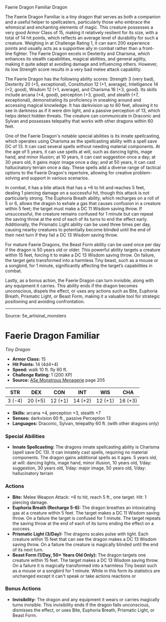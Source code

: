 <MonsterName/>Faerie Dragon Familiar</MonsterName>
<CreatureType/>Dragon</CreatureType>

<summary>The Faerie Dragon Familiar is a tiny dragon that serves as both a companion and a useful helper to spellcasters, particularly those who embrace the whimsical and enchanting elements of magic. This creature possesses a very good Armor Class of 15, making it relatively resilient for its size, with a total of 14 hit points, which reflects an average level of durability for such a creature. Weighing in at Challenge Rating 1, it can earn 200 experience points and usually acts as a supportive ally in combat rather than a front-line fighter. The Faerie Dragon excels in Dexterity and Charisma, which enhances its stealth capabilities, magical abilities, and general agility, making it quite adept at avoiding damage and influencing others. However, its low Strength score results in a very bad melee attack capability.</summary>

<detail>

The Faerie Dragon has the following ability scores: Strength 3 (very bad), Dexterity 20 (+5, exceptional), Constitution 12 (+1, average), Intelligence 14 (+2, good), Wisdom 12 (+1, average), and Charisma 16 (+3, good). Its skills include arcana (+4, good), perception (+3, good), and stealth (+7, exceptional), demonstrating its proficiency in sneaking around and accessing magical knowledge. It has darkvision up to 60 feet, allowing it to see in darkness as if it were dim light, and a passive perception of 13, which helps detect hidden threats. The creature can communicate in Draconic and Sylvan and possesses telepathy that works with other dragons within 60 feet.

One of the Faerie Dragon's notable special abilities is its innate spellcasting, which operates using Charisma as the spellcasting ability with a spell save DC of 13. It can cast several spells without needing material components. At the age of 5 years, it can use spells at will, such as dancing lights, mage hand, and minor illusion; at 10 years, it can cast suggestion once a day; at 30 years old, it gains major image once a day; and at 50 years, it can cast hallucinatory terrain once a day. These spells add a diverse range of tactical options to the Faerie Dragon's repertoire, allowing for creative problem-solving and support in various scenarios.

In combat, it has a bite attack that has a +6 to hit and reaches 5 feet, dealing 1 piercing damage on a successful hit, though this attack is not particularly strong. The Euphoria Breath ability, which recharges on a roll of 5 or 6, allows the dragon to exhale a gas that causes confusion in a creature within 5 feet; the target must make a DC 11 Wisdom saving throw. If unsuccessful, the creature remains confused for 1 minute but can repeat the saving throw at the end of each of its turns to end the effect early. Additionally, the Prismatic Light ability can be used three times per day, causing nearby creatures to potentially become blinded until the end of their next turn if they fail a DC 13 Wisdom saving throw.

For mature Faerie Dragons, the Beast Form ability can be used once per day if the dragon is 50 years old or older. This powerful ability targets a creature within 15 feet, forcing it to make a DC 13 Wisdom saving throw. On failure, the target gets transformed into a harmless Tiny beast, such as a mouse or a songbird, for 1 minute, significantly affecting the target’s capabilities in combat.

Lastly, as a bonus action, the Faerie Dragon can turn invisible, along with any equipment it carries. This ability ends if the dragon becomes unconscious, dispels the effect, or uses any actions such as Bite, Euphoria Breath, Prismatic Light, or Beast Form, making it a valuable tool for strategic positioning and avoiding confrontation.</detail>



---

Source: 5e_artisinal_monsters

# Faerie Dragon Familiar

*Tiny* *Dragon*

- **Armor Class:** 15
- **Hit Points:** 14 (4d4+4)
- **Speed:** walk 10 ft. fly 60 ft.
- **Challenge Rating:** 1 (200 XP)
- **Source:** [A5e Monstrous Menagerie](https://enpublishingrpg.com/products/level-up-monstrous-menagerie-a5e) page 205

| STR | DEX | CON | INT | WIS | CHA |
| --- | --- | --- | --- | --- | --- |
| 3 (-4) | 20 (+5) | 12 (+1) | 14 (+2) | 12 (+1) | 16 (+3) |

- **Skills:** arcana +4, perception +3, stealth +7
- **Senses:** darkvision 60 ft., passive Perception 13
- **Languages:** Draconic, Sylvan, telepathy 60 ft. (with other dragons only)

### Special Abilities

- **Innate Spellcasting:** The dragons innate spellcasting ability is Charisma (spell save DC 13). It can innately cast spells, requiring no material components. The dragon gains additional spells as it ages. 5 years old, at will: dancing lights, mage hand, minor illusion, 10 years old, 1/day: suggestion, 30 years old, 1/day: major image, 50 years old, 1/day: hallucinatory terrain

### Actions

- **Bite:** Melee Weapon Attack: +6 to hit, reach 5 ft., one target. Hit: 1 piercing damage.
- **Euphoria Breath (Recharge 5-6):** The dragon breathes an intoxicating gas at a creature within 5 feet. The target makes a DC 11 Wisdom saving throw. On a failure  the target is confused for 1 minute. The target repeats the saving throw at the end of each of its turns  ending the effect on a success.
- **Prismatic Light (3/Day):** The dragons scales pulse with light. Each creature within 15 feet that can see the dragon makes a DC 13 Wisdom saving throw. On a failure  the creature is magically blinded until the end of its next turn.
- **Beast Form (1/Day, 50+ Years Old Only):** The dragon targets one creature within 15 feet. The target makes a DC 13 Wisdom saving throw. On a failure  it is magically transformed into a harmless Tiny beast  such as a mouse or a songbird  for 1 minute. While in this form  its statistics are unchanged  except it can't speak or take actions  reactions  or

### Bonus Actions

- **Invisibility:** The dragon and any equipment it wears or carries magically turns invisible. This invisibility ends if the dragon falls unconscious, dismisses the effect, or uses Bite, Euphoria Breath, Prismatic Light, or Beast Form.




